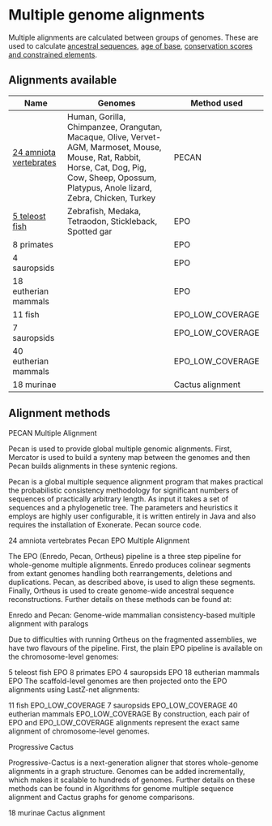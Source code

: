 # Multiple genome alignments

Multiple alignments are calculated between groups of genomes. These are used to calculate [ancestral sequences](ancestral_sequences.md), [age of base](age_of_base.md), [conservation scores and constrained elements](conservation_and_constrained.md).

## Alignments available

Name | Genomes | Method used
--- | --- | ---
[24 amniota vertebrates](http://www.ensembl.org/info/genome/compara/mlss.html?mlss=830) | Human, Gorilla, Chimpanzee, Orangutan, Macaque, Olive, Vervet-AGM, Marmoset, Mouse, Mouse, Rat, Rabbit, Horse, Cat, Dog, Pig, Cow, Sheep, Opossum, Platypus, Anole lizard, Zebra, Chicken, Turkey | PECAN
[5 teleost fish](http://www.ensembl.org/info/genome/compara/mlss.html?mlss=768) | Zebrafish, Medaka, Tetraodon, Stickleback, Spotted gar | EPO
8 primates |  | EPO
4 sauropsids |  | EPO
18 eutherian mammals |  | EPO
11 fish |  | EPO_LOW_COVERAGE
7 sauropsids |  | EPO_LOW_COVERAGE
40 eutherian mammals |  | EPO_LOW_COVERAGE
18 murinae |  | Cactus alignment

## Alignment methods

PECAN Multiple Alignment

Pecan is used to provide global multiple genomic alignments. First, Mercator is used to build a synteny map between the genomes and then Pecan builds alignments in these syntenic regions.

Pecan is a global multiple sequence alignment program that makes practical the probabilistic consistency methodology for significant numbers of sequences of practically arbitrary length. As input it takes a set of sequences and a phylogenetic tree. The parameters and heuristics it employs are highly user configurable, it is written entirely in Java and also requires the installation of Exonerate. Pecan source code.

24 amniota vertebrates Pecan
EPO Multiple Alignment

The EPO (Enredo, Pecan, Ortheus) pipeline is a three step pipeline for whole-genome multiple alignments. Enredo produces colinear segments from extant genomes handling both rearrangements, deletions and duplications. Pecan, as described above, is used to align these segments. Finally, Ortheus is used to create genome-wide ancestral sequence reconstructions. Further details on these methods can be found at:

Enredo and Pecan: Genome-wide mammalian consistency-based multiple alignment with paralogs

Due to difficulties with running Ortheus on the fragmented assemblies, we have two flavours of the pipeline. First, the plain EPO pipeline is available on the chromosome-level genomes:

5 teleost fish EPO
8 primates EPO
4 sauropsids EPO
18 eutherian mammals EPO
The scaffold-level genomes are then projected onto the EPO alignments using LastZ-net alignments:

11 fish EPO_LOW_COVERAGE
7 sauropsids EPO_LOW_COVERAGE
40 eutherian mammals EPO_LOW_COVERAGE
By construction, each pair of EPO and EPO_LOW_COVERAGE alignments represent the exact same alignment of chromosome-level genomes.

Progressive Cactus

Progressive-Cactus is a next-generation aligner that stores whole-genome alignments in a graph structure. Genomes can be added incrementally, which makes it scalable to hundreds of genomes. Further details on these methods can be found in Algorithms for genome multiple sequence alignment and Cactus graphs for genome comparisons.

18 murinae Cactus alignment
